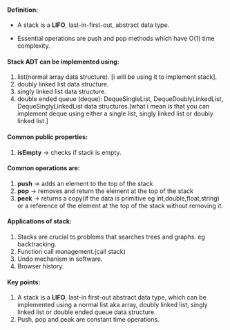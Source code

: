 #### Definition:
- A stack is a **LIFO**, last-in-first-out, abstract data type.

- Essential operations are push and pop methods which have O(1) time complexity.

#### Stack ADT can be implemented using:
1. list(normal array data structure). [i will be using it to implement stack].
2. doubly linked list data structure.
3. singly linked list data structure.
4. double ended queue (deque): DequeSingleList, DequeDoublyLinkedList, DequeSinglyLinkedList data structures.[what i mean is that you can implement deque using either a single list, singly linked list or doubly linked list.]

#### Common public properties:
1. **isEmpty** -> checks if stack is empty.

#### Common operations are:
1. **push** -> adds an element to the top of the stack
2. **pop** -> removes and return the element at the top of the stack
3. **peek** -> returns a copy(if the data is primitive eg int,double,float,string) or a reference of the element at the top of the stack without removing it.


#### Applications of stack:
 1. Stacks are crucial to problems that searches trees and graphs. eg backtracking.
 2. Function call management.(call stack)
 3. Undo mechanism in software.
 4. Browser history.

#### Key points:
1. A stack is a **LIFO**, last-in first-out abstract data type, which can be implemented using  a normal list aka array, doubly linked list, singly linked list or double ended queue data structure.
2. Push, pop and peak are constant time operations.